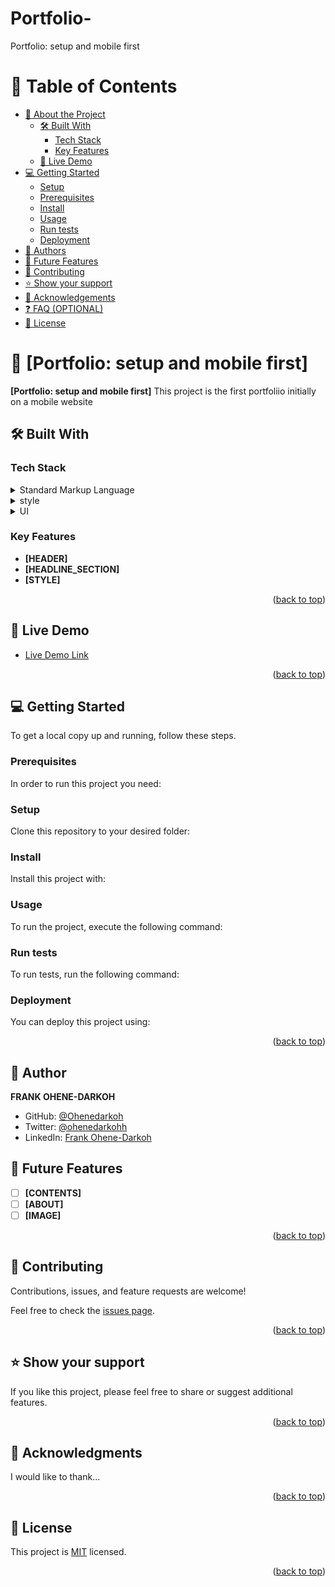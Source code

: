 # Portfolio-
Portfolio: setup and  mobile first

<a name="readme-top"></a>






# 📗 Table of Contents

- [📖 About the Project](#about-project)
  - [🛠 Built With](#built-with)
    - [Tech Stack](#tech-stack)
    - [Key Features](#key-features)
  - [🚀 Live Demo](#live-demo)
- [💻 Getting Started](#getting-started)
  - [Setup](#setup)
  - [Prerequisites](#prerequisites)
  - [Install](#install)
  - [Usage](#usage)
  - [Run tests](#run-tests)
  - [Deployment](#triangular_flag_on_post-deployment)
- [👥 Authors](#authors)
- [🔭 Future Features](#future-features)
- [🤝 Contributing](#contributing)
- [⭐️ Show your support](#support)
- [🙏 Acknowledgements](#acknowledgements)
- [❓ FAQ (OPTIONAL)](#faq)
- [📝 License](#license)



# 📖 [Portfolio: setup and  mobile first] <a name="This project is the first portfoliio initially on a mobile website"></a>


**[Portfolio: setup and  mobile first]** This project is the first portfoliio initially on a mobile website
## 🛠 Built With <a name="hmtl ,css and figma"></a>

### Tech Stack <a name="tech-stack"></a>


<details>
  <summary>Standard Markup Language</summary>
  <ul>
    <li><a href="https://html.com/">HTML</a></li>
  </ul>
</details>

<details>
  <summary>style</summary>
  <ul>
    <li><a href="https://www.w3schools.com/css/css_intro.asp">CSS</a></li>
  </ul>
</details>

<details>
  <summary>UI</summary>
  <ul>
    <li><a href="https://www.figma.com/">figma</a></li>
  </ul>
</details>





### Key Features <a name="key-features"></a>



- **[HEADER]**
- **[HEADLINE_SECTION]**
- **[STYLE]**

<p align="right">(<a href="#readme-top">back to top</a>)</p>



## 🚀 Live Demo <a name="live-demo"></a>



- [Live Demo Link](https://yourdeployedapplicationlink.com)

<p align="right">(<a href="#readme-top">back to top</a>)</p>



## 💻 Getting Started <a name="getting-started"></a>



To get a local copy up and running, follow these steps.

### Prerequisites

In order to run this project you need:



### Setup

Clone this repository to your desired folder:



### Install

Install this project with:



### Usage

To run the project, execute the following command:



### Run tests

To run tests, run the following command:


### Deployment

You can deploy this project using:



<p align="right">(<a href="#readme-top">back to top</a>)</p>



## 👥 Author <a name="Author"></a>

**FRANK OHENE-DARKOH**

- GitHub: [@Ohenedarkoh](https://github.com/Ohenedarkoh)
- Twitter: [@ohenedarkohh](https://twitter.com/ohenedarkohh)
- LinkedIn: [Frank Ohene-Darkoh](https://linkedin.com/in/FrankOhene-Darkoh)



## 🔭 Future Features <a name="future-features"></a>



- [ ] **[CONTENTS]**
- [ ] **[ABOUT]**
- [ ] **[IMAGE]**

<p align="right">(<a href="#readme-top">back to top</a>)</p>



## 🤝 Contributing <a name="contributing"></a>

Contributions, issues, and feature requests are welcome!

Feel free to check the [issues page](../../issues/).

<p align="right">(<a href="#readme-top">back to top</a>)</p>



## ⭐️ Show your support <a name="support"></a>



If you like this project, please feel free to share or suggest additional features.

<p align="right">(<a href="#readme-top">back to top</a>)</p>



## 🙏 Acknowledgments <a name="acknowledgements"></a>



I would like to thank...

<p align="right">(<a href="#readme-top">back to top</a>)</p>


## 📝 License <a name="license"></a>

This project is [MIT](MIT.md/LICENSE) licensed.

<p align="right">(<a href="#readme-top">back to top</a>)</p>
